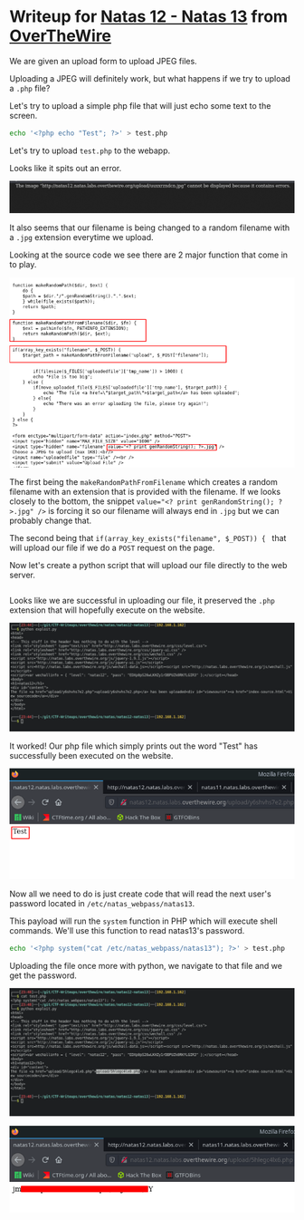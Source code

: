 # Writeup for [Natas 12 - Natas 13](http://natas12.natas.labs.overthewire.org) from [OverTheWire](https://overthewire.org)

We are given an upload form to upload JPEG files.

Uploading a JPEG will definitely work, but what happens if we try to upload a `.php` file?

Let's try to upload a simple php file that will just echo some text to the screen.

```bash
echo '<?php echo "Test"; ?>' > test.php
```

Let's try to upload `test.php` to the webapp.

Looks like it spits out an error.

![error](./img/error.png)

It also seems that our filename is being changed to a random filename with a `.jpg` extension everytime we upload.

Looking at the source code we see there are 2 major function that come in to play.

![source](./img/source.png)

The first being the `makeRandomPathFromFilename` which creates a random filename with an extension that is provided with the filename. If we looks closely to the bottom, the snippet `value="<? print genRandomString(); ?>.jpg" />` is forcing it so our filename will always end in `.jpg` but we can probably change that.

The second being that `if(array_key_exists("filename", $_POST)) { ` that will upload our file if we do a `POST` request on the page.

Now let's create a python script that will upload our file directly to the web server.

```python

```

Looks like we are successful in uploading our file, it preserved the `.php` extension that will hopefully execute on the website.

![success.png](./img/success.png)

It worked! Our php file which simply prints out the word "Test" has successfully been executed on the website.

![poc](./img/poc.png)

Now all we need to do is just create code that will read the next user's password located in `/etc/natas_webpass/natas13`.

This payload will run the `system` function in PHP which will execute shell commands. We'll use this function to read natas13's password.

```bash
echo '<?php system("cat /etc/natas_webpass/natas13"); ?>' > test.php
```

Uploading the file once more with python, we navigate to that file and we get the password.

![exploit](./img/exploit.png)

![password](./img/password.png)